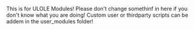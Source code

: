 This is for ULOLE Modules! 
Please don't change somethinf in here if you don't know what you are doing!
Custom user or thirdparty scripts can be addem in the user_modules folder!